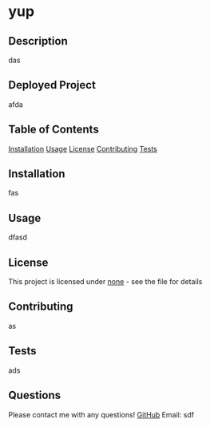 # yup

## Description
das

## Deployed Project
afda

## Table of Contents
[Installation](#installation)
[Usage](#usage)
[License](#license)
[Contributing](#contributing)
[Tests](#tests)

## Installation
fas

## Usage
dfasd

## License
This project is licensed under [none](asddaf) - see the  file for details

## Contributing
as

## Tests
ads

## Questions
Please contact me with any questions! 
[GitHub](https://github.com/fa)
Email: sdf
